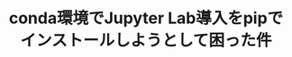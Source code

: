 ---
title: "conda環境でJupyter Lab導入をpipでインストールしようとして困った件"
emoji: "😸"
type: "tech"
topics: []
published: false
---
